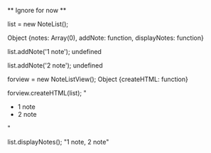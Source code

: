 ** Ignore for now **

list = new NoteList();

Object {notes: Array(0), addNote: function, displayNotes: function}

list.addNote('1 note');
undefined

list.addNote('2 note');
undefined

forview = new NoteListView();
Object {createHTML: function}

forview.createHTML(list);
"<ul><li><div>1 note</div></li><li><div>2 note</div></li></ul>"

list.displayNotes();
"1 note, 2 note"
